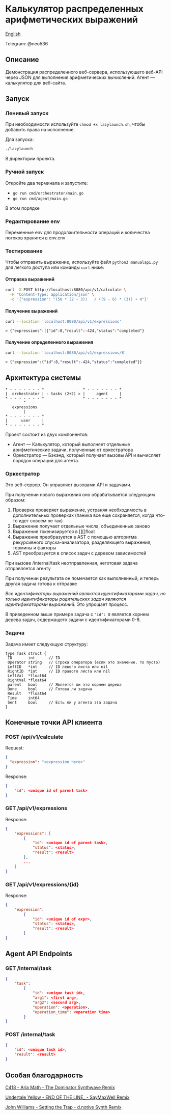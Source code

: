 # Калькулятор распределенных арифметических выражений

[English](README.md)

Telegram: @neo536

## Описание

Демонстрация распределенного веб-сервера, использующего веб-API через JSON для выполнения арифметических вычислений. Агент — калькулятор для веб-сайта.

## Запуск

### Ленивый запуск

При необходимости используйте `chmod +x lazylaunch.sh`, чтобы добавить права на исполнение.

Для запуска:

```bash
./lazylaunch
```

В директории проекта.

### Ручной запуск

Откройте два терминала и запустите:

* `go run cmd/orchestrator/main.go`
* `go run cmd/agent/main.go`

В этом порядке

### Редактирование env

Переменные env для продолжительности операций и количества потоков хранятся в env.env

### Тестирование

Чтобы отправить выражение, используйте файл `python3 manualapi.py` для легкого доступа или команды `curl` ниже:

#### Отправка выражений

```bash
curl -X POST http://localhost:8080/api/v1/calculate \
  -H "Content-Type: application/json" \
  -d '{"expression": "(50 * (2 + 3))   / ((9 - 6) * (3)) + 4"}'
```

#### Получение выражений

```bash
curl --location 'localhost:8080/api/v1/expressions'
```

`> {"expressions":[{"id":8,"result":-424,"status":"completed"}`

#### Получение определенного выражения

```bash
curl --location 'localhost:8080/api/v1/expressions/8'
```

`> {"expression":{"id":8,"result":-424,"status":"completed"}}`

## Архитектура системы

```text
* - - - - - - - *                 * - - - - - - - *
|  orchestrator | - tasks (2+2) > |     agent     |
* - - - - - - - *                 * - - - - - - - *
        ^
   expressions
        |
* - - - - - - - *
|      user     |
* - - - - - - - *

```

Проект состоит из двух компонентов:

* Агент — Калькулятор, который выполняет отдельные арифметические задачи, полученные от оркестратора
* Оркестратор — Бэкэнд, который получает вызовы API и вычисляет порядок операций для агента.

### Оркестратор

Это веб-сервер. Он управляет вызовами API и задачами.

При получении нового выражения оно обрабатывается следующим образом:

1. Проверка проверяет выражение, устраняя необходимость в дополнительных проверках (паника все еще сохраняется, когда что-то идет совсем не так)
2. Выражение получает отдельные числа, объединенные заново
3. Выражение токенизируется в [][]float
4. Выражение преобразуется в AST с помощью алгоритма рекурсивного спуска-анализатора, разделяющего выражения, термины и факторы
5. AST преобразуется в список задач с деревом зависимостей

При вызове /internal/task неотправленная, неготовая задача отправляется агенту

При получении результата он помечается как выполненный, и теперь другая задача готова к отправке

*Все идентификаторы выражений являются идентификаторами задач, но только идентификаторы родительских задач являются идентификаторами выражений.* Это упрощает процесс.

В приведенном выше примере задача с `"id": 8` является корнем дерева задач, содержащего задачи с идентификаторами 0-8.

### Задача

Задача имеет следующую структуру:

```golang
type Task struct {
 ID       int      // ID
 Operator string   // Строка оператора (если это значение, то пусто)
 LeftID   *int     // ID левого листа или nil
 RightID  *int     // ID правого листа или nil
 LeftVal  *float64
 RightVal *float64
 parent   bool     // Является ли это корнем дерева
 Done     bool     // Готова ли задача
 Result   *float64
 Time     int64
 Sent     bool     // Есть ли у агента эта задача
}
```

## Конечные точки API клиента

### POST /api/v1/calculate

Request:

```json
{
  "expression": "<expression here>"
}
```

Response:

```json
{
    "id": <unique id of parent task>
}
```

### GET /api/v1/expressions

Response:

```json
{
    "expressions": [
        {
            "id": <unique id of parent task>,
            "status": <status>,
            "result": <result>
        },
        ...
    ]
}
```

### GET /api/v1/expressions/{id}

Response:

```json
{
    "expression":
        {
            "id": <unique id of expr>,
            "status": <status>,
            "result": <result>
        }
}
```

## Agent API Endpoints

### GET /internal/task

```json
{
    "task":
        {
            "id": <unique task id>,
            "arg1": <first arg>,
            "arg2": <second arg>,
            "operation": <operation>,
            "operation_time": <operation time>
        }
}
```

### POST /internal/task

```json
{
    "id": <unique task id>,
    "result": <result>
}
```

## Особая благодарность

[C418 - Aria Math - The Dominator Synthwave Remix](https://www.youtube.com/watch?v=yiS0DPekSDQ)

[Undertale Yellow - END OF THE LINE_ - SayMaxWell Remix](https://www.youtube.com/watch?v=c54WQTqlFGU)

[John Williams - Setting the Trap - d.notive Synth Remix](https://www.youtube.com/watch?v=3zy-XqRXH1g)